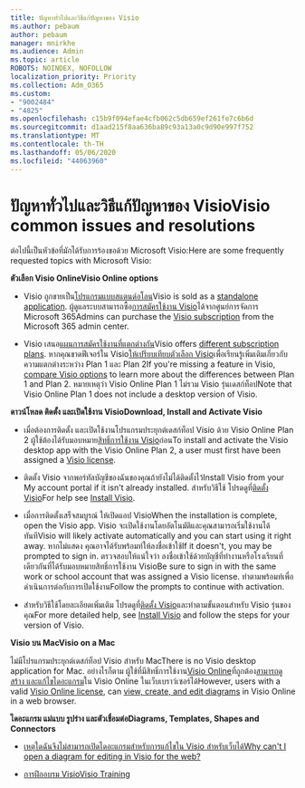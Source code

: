 ```yaml
---
title: ปัญหาทั่วไปและวิธีแก้ปัญหาของ Visio
ms.author: pebaum
author: pebaum
manager: mnirkhe
ms.audience: Admin
ms.topic: article
ROBOTS: NOINDEX, NOFOLLOW
localization_priority: Priority
ms.collection: Adm_O365
ms.custom:
- "9002484"
- "4825"
ms.openlocfilehash: c15b9f094efae4cfb062c5db659ef261fe7c6b6d
ms.sourcegitcommit: d1aad215f8aa636ba89c93a13a0c9d90e997f752
ms.translationtype: MT
ms.contentlocale: th-TH
ms.lasthandoff: 05/06/2020
ms.locfileid: "44063960"
---
```

# <a name="visio-common-issues-and-resolutions"></a><span data-ttu-id="dad46-102">ปัญหาทั่วไปและวิธีแก้ปัญหาของ Visio</span><span class="sxs-lookup"><span data-stu-id="dad46-102">Visio common issues and resolutions</span></span>

<span data-ttu-id="dad46-103">ต่อไปนี้เป็นหัวข้อที่มักได้รับการร้องขอด้วย Microsoft Visio:</span><span class="sxs-lookup"><span data-stu-id="dad46-103">Here are some frequently requested topics with Microsoft Visio:</span></span>

<span data-ttu-id="dad46-104">**ตัวเลือก Visio Online**</span><span class="sxs-lookup"><span data-stu-id="dad46-104">**Visio Online options**</span></span>

- <span data-ttu-id="dad46-105">Visio ถูกขายเป็น[โปรแกรมแบบสแตนด์อโลน](https://products.office.com/visio/flowchart-software)</span><span class="sxs-lookup"><span data-stu-id="dad46-105">Visio is sold as a [standalone application](https://products.office.com/visio/flowchart-software).</span></span> <span data-ttu-id="dad46-106">ผู้ดูแลระบบสามารถซื้อ[การสมัครใช้งาน Visio](https://docs.microsoft.com/alchemyinsights/purchase-visio-subscription)ได้จากศูนย์การจัดการ Microsoft 365</span><span class="sxs-lookup"><span data-stu-id="dad46-106">Admins can purchase the [Visio subscription](https://docs.microsoft.com/alchemyinsights/purchase-visio-subscription) from the Microsoft 365 admin center.</span></span>

- <span data-ttu-id="dad46-107">Visio เสนอ[แผนการสมัครใช้งานที่แตกต่างกัน](https://products.office.com/visio/microsoft-visio-plans-and-pricing-compare-visio-options)</span><span class="sxs-lookup"><span data-stu-id="dad46-107">Visio offers [different subscription plans](https://products.office.com/visio/microsoft-visio-plans-and-pricing-compare-visio-options).</span></span> <span data-ttu-id="dad46-108">หากคุณขาดฟีเจอร์ใน Visio[ให้เปรียบเทียบตัวเลือก Visio](https://products.office.com/visio/microsoft-visio-plans-and-pricing-compare-visio-options)เพื่อเรียนรู้เพิ่มเติมเกี่ยวกับความแตกต่างระหว่าง Plan 1 และ Plan 2</span><span class="sxs-lookup"><span data-stu-id="dad46-108">If you're missing a feature in Visio, [compare Visio options](https://products.office.com/visio/microsoft-visio-plans-and-pricing-compare-visio-options) to learn more about the differences between Plan 1 and Plan 2.</span></span>  <span data-ttu-id="dad46-109">หมายเหตุว่า Visio Online Plan 1 ไม่รวม Visio รุ่นเดสก์ท็อป</span><span class="sxs-lookup"><span data-stu-id="dad46-109">Note that Visio Online Plan 1 does not include a desktop version of Visio.</span></span>

<span data-ttu-id="dad46-110">**ดาวน์โหลด ติดตั้ง และเปิดใช้งาน Visio**</span><span class="sxs-lookup"><span data-stu-id="dad46-110">**Download, Install and Activate Visio**</span></span>

- <span data-ttu-id="dad46-111">เมื่อต้องการติดตั้ง และเปิดใช้งานโปรแกรมประยุกต์เดสก์ท็อป Visio ด้วย Visio Online Plan 2 ผู้ใช้ต้องได้รับมอบหมาย[สิทธิ์การใช้งาน Visio](https://docs.microsoft.com/office365/admin/subscriptions-and-billing/assign-licenses-to-users)ก่อน</span><span class="sxs-lookup"><span data-stu-id="dad46-111">To install and activate the Visio desktop app with the Visio Online Plan 2, a user must first have been assigned a [Visio license](https://docs.microsoft.com/office365/admin/subscriptions-and-billing/assign-licenses-to-users).</span></span>

- <span data-ttu-id="dad46-112">ติดตั้ง Visio จากพอร์ทัลบัญชีของฉันของคุณถ้ายังไม่ได้ติดตั้งไว้</span><span class="sxs-lookup"><span data-stu-id="dad46-112">Install Visio from your My account portal if it isn't already installed.</span></span> <span data-ttu-id="dad46-113">สําหรับวิธีใช้ โปรดดูที่[ติดตั้ง Visio](https://support.office.com/article/f98f21e3-aa02-4827-9167-ddab5b025710)</span><span class="sxs-lookup"><span data-stu-id="dad46-113">For help see [Install Visio](https://support.office.com/article/f98f21e3-aa02-4827-9167-ddab5b025710).</span></span>

- <span data-ttu-id="dad46-114">เมื่อการติดตั้งเสร็จสมบูรณ์ ให้เปิดแอป Visio</span><span class="sxs-lookup"><span data-stu-id="dad46-114">When the installation is complete, open the Visio app.</span></span> <span data-ttu-id="dad46-115">Visio จะเปิดใช้งานโดยอัตโนมัติและคุณสามารถเริ่มใช้งานได้ทันที</span><span class="sxs-lookup"><span data-stu-id="dad46-115">Visio will likely activate automatically and you can start using it right away.</span></span> <span data-ttu-id="dad46-116">หากไม่แสดง คุณอาจได้รับพร้อมท์ให้ลงชื่อเข้าใช้</span><span class="sxs-lookup"><span data-stu-id="dad46-116">If it doesn't, you may be prompted to sign in.</span></span> <span data-ttu-id="dad46-117">ตรวจสอบให้แน่ใจว่า ลงชื่อเข้าใช้ด้วยบัญชีที่ทํางานหรือโรงเรียนที่เดียวกันที่ได้รับมอบหมายสิทธิ์การใช้งาน Visio</span><span class="sxs-lookup"><span data-stu-id="dad46-117">Be sure to sign in with the same work or school account that was assigned a Visio license.</span></span> <span data-ttu-id="dad46-118">ทําตามพร้อมท์เพื่อดําเนินการต่อกับการเปิดใช้งาน</span><span class="sxs-lookup"><span data-stu-id="dad46-118">Follow the prompts to continue with activation.</span></span>

- <span data-ttu-id="dad46-119">สําหรับวิธีใช้โดยละเอียดเพิ่มเติม โปรดดูที่[ติดตั้ง Visio](https://support.office.com/article/f98f21e3-aa02-4827-9167-ddab5b025710)และทําตามขั้นตอนสําหรับ Visio รุ่นของคุณ</span><span class="sxs-lookup"><span data-stu-id="dad46-119">For more detailed help, see [Install Visio](https://support.office.com/article/f98f21e3-aa02-4827-9167-ddab5b025710) and follow the steps for your version of Visio.</span></span>

<span data-ttu-id="dad46-120">**Visio บน Mac**</span><span class="sxs-lookup"><span data-stu-id="dad46-120">**Visio on a Mac**</span></span>

<span data-ttu-id="dad46-121">ไม่มีโปรแกรมประยุกต์เดสก์ท็อป Visio สําหรับ Mac</span><span class="sxs-lookup"><span data-stu-id="dad46-121">There is no Visio desktop application for Mac.</span></span> <span data-ttu-id="dad46-122">อย่างไรก็ตาม ผู้ใช้ที่มีสิทธิ์การใช้งาน[Visio Online](https://docs.microsoft.com/office365/admin/subscriptions-and-billing/assign-licenses-to-users)ที่ถูกต้อง[สามารถดู สร้าง และแก้ไขไดอะแกรม](https://support.office.com/article/06f04845-91b8-4e8f-881f-a43c970735fc)ใน Visio Online ในเว็บเบราว์เซอร์ได้</span><span class="sxs-lookup"><span data-stu-id="dad46-122">However, users with a valid [Visio Online license](https://docs.microsoft.com/office365/admin/subscriptions-and-billing/assign-licenses-to-users), can [view, create, and edit diagrams](https://support.office.com/article/06f04845-91b8-4e8f-881f-a43c970735fc) in Visio Online in a web browser.</span></span>

<span data-ttu-id="dad46-123">**ไดอะแกรม แม่แบบ รูปร่าง และตัวเชื่อมต่อ**</span><span class="sxs-lookup"><span data-stu-id="dad46-123">**Diagrams, Templates, Shapes and Connectors**</span></span>

- [<span data-ttu-id="dad46-124">เหตุใดฉันจึงไม่สามารถเปิดไดอะแกรมสําหรับการแก้ไขใน Visio สําหรับเว็บได้</span><span class="sxs-lookup"><span data-stu-id="dad46-124">Why can't I open a diagram for editing in Visio for the web?</span></span>](https://support.microsoft.com/office/ea4a23d3-21d3-4878-945e-cf1be4140357)

- [<span data-ttu-id="dad46-125">การฝึกอบรม Visio</span><span class="sxs-lookup"><span data-stu-id="dad46-125">Visio Training</span></span>](https://support.office.com/article/visio-training-e058bcfa-1d90-4653-afc6-e84d54cf94a6)
